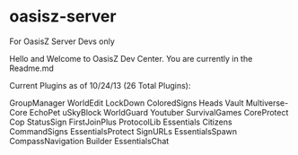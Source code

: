 oasisz-server
=============

For OasisZ Server Devs only

Hello and Welcome to OasisZ Dev Center. You are currently in the Readme.md

Current Plugins as of 10/24/13 (26 Total Plugins):

GroupManager
WorldEdit
LockDown
ColoredSigns
Heads
Vault
Multiverse-Core
EchoPet
uSkyBlock
WorldGuard
Youtuber
SurvivalGames
CoreProtect
Cop
StatusSign
FirstJoinPlus
ProtocolLib
Essentials
Citizens
CommandSigns
EssentialsProtect
SignURLs
EssentialsSpawn
CompassNavigation
Builder
EssentialsChat

